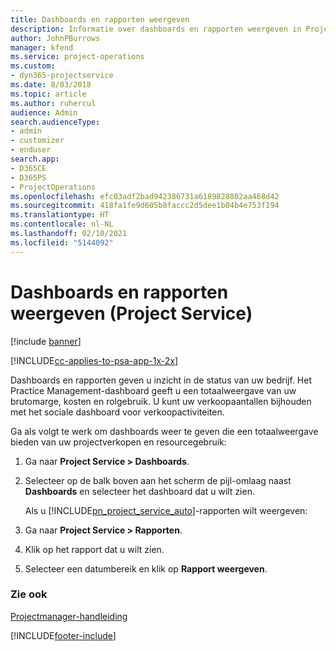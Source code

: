 ```yaml
---
title: Dashboards en rapporten weergeven
description: Informatie over dashboards en rapporten weergeven in Project Service
author: JohnPBurrows
manager: kfend
ms.service: project-operations
ms.custom:
- dyn365-projectservice
ms.date: 8/03/2018
ms.topic: article
ms.author: ruhercul
audience: Admin
search.audienceType:
- admin
- customizer
- enduser
search.app:
- D365CE
- D365PS
- ProjectOperations
ms.openlocfilehash: efc03adf2bad942386731a6189828802aa468d42
ms.sourcegitcommit: 418fa1fe9d605b8faccc2d5dee1b04b4e753f194
ms.translationtype: HT
ms.contentlocale: nl-NL
ms.lasthandoff: 02/10/2021
ms.locfileid: "5144092"
---
```

# <a name="view-dashboards-and-reports-project-service"></a>Dashboards en rapporten weergeven (Project Service)

[!include [banner](../includes/psa-now-project-operations.md)]

[!INCLUDE[cc-applies-to-psa-app-1x-2x](../includes/cc-applies-to-psa-app-1x-2x.md)]

Dashboards en rapporten geven u inzicht in de status van uw bedrijf. Het Practice Management-dashboard geeft u een totaalweergave van uw brutomarge, kosten en rolgebruik. U kunt uw verkoopaantallen bijhouden met het sociale dashboard voor verkoopactiviteiten.  
  
 Ga als volgt te werk om dashboards weer te geven die een totaalweergave bieden van uw projectverkopen en resourcegebruik:  
  
1. Ga naar **Project Service > Dashboards**.  
  
2. Selecteer op de balk boven aan het scherm de pijl-omlaag naast **Dashboards** en selecteer het dashboard dat u wilt zien.  
  
   Als u [!INCLUDE[pn_project_service_auto](../includes/pn-project-service-auto.md)]-rapporten wilt weergeven:  
  
3. Ga naar **Project Service > Rapporten**.  
  
4. Klik op het rapport dat u wilt zien.  
  
5. Selecteer een datumbereik en klik op **Rapport weergeven**.  
  
### <a name="see-also"></a>Zie ook  
 [Projectmanager-handleiding](../psa/project-manager-guide.md)


[!INCLUDE[footer-include](../includes/footer-banner.md)]